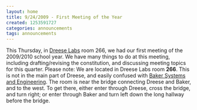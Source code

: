 ```yaml
---
layout: home
title: 9/24/2009 - First Meeting of the Year
created: 1253591727
categories: announcements
tags: announcements
---
```

This Thursday, in [Dreese Labs](http://www.osu.edu/map/building.php?building=279) room 266, we had our first meeting of the 2009/2010 school year. We have many things to do at this meeting, including drafting/revising the constitution, and discussing meeting topics for this quarter. Please note: We are located in Dreese Labs room **266**. This is not in the main part of Dreese, and easily confused with [Baker Systems and Engineering](http://www.osu.edu/map/building.php?building=280). The room is near the bridge connecting Dreese and Baker, and to the west. To get there, either enter through Dreese, cross the bridge, and turn right; or enter through Baker and turn left down the long hallway before the bridge.
